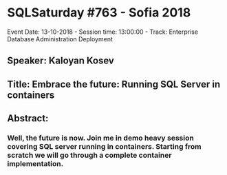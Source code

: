 # SQLSaturday #763 - Sofia 2018
Event Date: 13-10-2018 - Session time: 13:00:00 - Track: Enterprise Database Administration  Deployment
## Speaker: Kaloyan Kosev
## Title: Embrace the future: Running SQL Server in containers
## Abstract:
### Well, the future is now. Join me in demo heavy session covering SQL server running in containers. Starting from scratch we will go through a complete container implementation.

